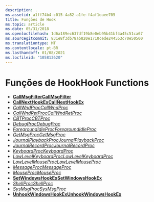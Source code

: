 ```yaml
---
description: .
ms.assetid: a1ff74b4-c015-4a82-a1fe-f4af1eaee705
title: Funções de Hook
ms.topic: article
ms.date: 05/31/2018
ms.openlocfilehash: 1d6a189ec637df19b8e0eb95b41bf4a45c51ca67
ms.sourcegitcommit: 831e8f3db78ab820e1710cede244553c70e50500
ms.translationtype: MT
ms.contentlocale: pt-BR
ms.lasthandoff: 01/08/2021
ms.locfileid: "105813620"
---
```

# <a name="hook-functions"></a><span data-ttu-id="b54a7-103">Funções de Hook</span><span class="sxs-lookup"><span data-stu-id="b54a7-103">Hook Functions</span></span>

-   [<span data-ttu-id="b54a7-104">**CallMsgFilter**</span><span class="sxs-lookup"><span data-stu-id="b54a7-104">**CallMsgFilter**</span></span>](/windows/win32/api/winuser/nf-winuser-callmsgfiltera)
-   [<span data-ttu-id="b54a7-105">**CallNextHookEx**</span><span class="sxs-lookup"><span data-stu-id="b54a7-105">**CallNextHookEx**</span></span>](/windows/win32/api/winuser/nf-winuser-callnexthookex)
-   <span data-ttu-id="b54a7-106">[*CallWndProc*](/previous-versions/windows/desktop/legacy/ms644975(v=vs.85))</span><span class="sxs-lookup"><span data-stu-id="b54a7-106">[*CallWndProc*](/previous-versions/windows/desktop/legacy/ms644975(v=vs.85))</span></span>
-   [<span data-ttu-id="b54a7-107">*CallWndRetProc*</span><span class="sxs-lookup"><span data-stu-id="b54a7-107">*CallWndRetProc*</span></span>](/windows/win32/api/winuser/nc-winuser-hookproc)
-   <span data-ttu-id="b54a7-108">[*CBTProc*](/previous-versions/windows/desktop/legacy/ms644977(v=vs.85))</span><span class="sxs-lookup"><span data-stu-id="b54a7-108">[*CBTProc*](/previous-versions/windows/desktop/legacy/ms644977(v=vs.85))</span></span>
-   <span data-ttu-id="b54a7-109">[*DebugProc*](/previous-versions/windows/desktop/legacy/ms644978(v=vs.85))</span><span class="sxs-lookup"><span data-stu-id="b54a7-109">[*DebugProc*](/previous-versions/windows/desktop/legacy/ms644978(v=vs.85))</span></span>
-   <span data-ttu-id="b54a7-110">[*ForegroundIdleProc*](/previous-versions/windows/desktop/legacy/ms644980(v=vs.85))</span><span class="sxs-lookup"><span data-stu-id="b54a7-110">[*ForegroundIdleProc*](/previous-versions/windows/desktop/legacy/ms644980(v=vs.85))</span></span>
-   [<span data-ttu-id="b54a7-111">*GetMsgProc*</span><span class="sxs-lookup"><span data-stu-id="b54a7-111">*GetMsgProc*</span></span>](getmsgproc.md)
-   [<span data-ttu-id="b54a7-112">*JournalPlaybackProc*</span><span class="sxs-lookup"><span data-stu-id="b54a7-112">*JournalPlaybackProc*</span></span>](journalplaybackproc.md)
-   [<span data-ttu-id="b54a7-113">*JournalRecordProc*</span><span class="sxs-lookup"><span data-stu-id="b54a7-113">*JournalRecordProc*</span></span>](journalrecordproc.md)
-   [<span data-ttu-id="b54a7-114">*KeyboardProc*</span><span class="sxs-lookup"><span data-stu-id="b54a7-114">*KeyboardProc*</span></span>](keyboardproc.md)
-   [<span data-ttu-id="b54a7-115">*LowLevelKeyboardProc*</span><span class="sxs-lookup"><span data-stu-id="b54a7-115">*LowLevelKeyboardProc*</span></span>](lowlevelkeyboardproc.md)
-   [<span data-ttu-id="b54a7-116">*LowLevelMouseProc*</span><span class="sxs-lookup"><span data-stu-id="b54a7-116">*LowLevelMouseProc*</span></span>](lowlevelmouseproc.md)
-   [<span data-ttu-id="b54a7-117">*MessageProc*</span><span class="sxs-lookup"><span data-stu-id="b54a7-117">*MessageProc*</span></span>](messageproc.md)
-   [<span data-ttu-id="b54a7-118">*MouseProc*</span><span class="sxs-lookup"><span data-stu-id="b54a7-118">*MouseProc*</span></span>](mouseproc.md)
-   [<span data-ttu-id="b54a7-119">**SetWindowsHookEx**</span><span class="sxs-lookup"><span data-stu-id="b54a7-119">**SetWindowsHookEx**</span></span>](/windows/win32/api/winuser/nf-winuser-setwindowshookexa)
-   [<span data-ttu-id="b54a7-120">*ShellProc*</span><span class="sxs-lookup"><span data-stu-id="b54a7-120">*ShellProc*</span></span>](shellproc.md)
-   [<span data-ttu-id="b54a7-121">*SysMsgProc*</span><span class="sxs-lookup"><span data-stu-id="b54a7-121">*SysMsgProc*</span></span>](sysmsgproc.md)
-   [<span data-ttu-id="b54a7-122">**UnhookWindowsHookEx**</span><span class="sxs-lookup"><span data-stu-id="b54a7-122">**UnhookWindowsHookEx**</span></span>](/windows/win32/api/winuser/nf-winuser-unhookwindowshookex)

 

 
